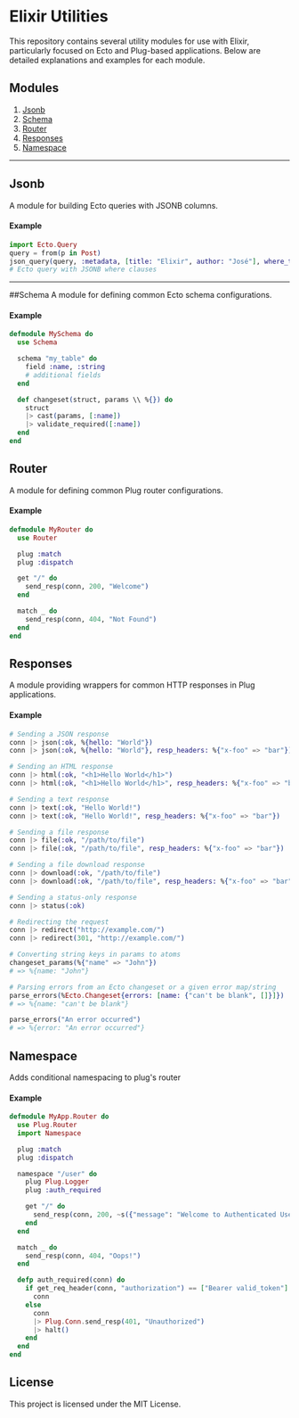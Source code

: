 # Elixir Utilities

This repository contains several utility modules for use with Elixir, particularly focused on Ecto and Plug-based applications. Below are detailed explanations and examples for each module.

## Modules

1. [Jsonb](#jsonb)
2. [Schema](#schema)
3. [Router](#router)
4. [Responses](#responses)
5. [Namespace](#namespace)
---

## Jsonb
A module for building Ecto queries with JSONB columns.

#### Example

```elixir
import Ecto.Query
query = from(p in Post)
json_query(query, :metadata, [title: "Elixir", author: "José"], where_type: :where)
# Ecto query with JSONB where clauses
```

--- 

##Schema
A module for defining common Ecto schema configurations.

#### Example

```elixir
defmodule MySchema do
  use Schema

  schema "my_table" do
    field :name, :string
    # additional fields
  end

  def changeset(struct, params \\ %{}) do
    struct
    |> cast(params, [:name])
    |> validate_required([:name])
  end
end
```

## Router
A module for defining common Plug router configurations.

#### Example

```elixir
defmodule MyRouter do
  use Router

  plug :match
  plug :dispatch

  get "/" do
    send_resp(conn, 200, "Welcome")
  end

  match _ do
    send_resp(conn, 404, "Not Found")
  end
end
```

## Responses
A module providing wrappers for common HTTP responses in Plug applications.

#### Example

```elixir
# Sending a JSON response
conn |> json(:ok, %{hello: "World"})
conn |> json(:ok, %{hello: "World"}, resp_headers: %{"x-foo" => "bar"})

# Sending an HTML response
conn |> html(:ok, "<h1>Hello World</h1>")
conn |> html(:ok, "<h1>Hello World</h1>", resp_headers: %{"x-foo" => "bar"})

# Sending a text response
conn |> text(:ok, "Hello World!")
conn |> text(:ok, "Hello World!", resp_headers: %{"x-foo" => "bar"})

# Sending a file response
conn |> file(:ok, "/path/to/file")
conn |> file(:ok, "/path/to/file", resp_headers: %{"x-foo" => "bar"})

# Sending a file download response
conn |> download(:ok, "/path/to/file")
conn |> download(:ok, "/path/to/file", resp_headers: %{"x-foo" => "bar"})

# Sending a status-only response
conn |> status(:ok)

# Redirecting the request
conn |> redirect("http://example.com/")
conn |> redirect(301, "http://example.com/")

# Converting string keys in params to atoms
changeset_params(%{"name" => "John"})
# => %{name: "John"}

# Parsing errors from an Ecto changeset or a given error map/string
parse_errors(%Ecto.Changeset{errors: [name: {"can't be blank", []}]})
# => %{name: "can't be blank"}

parse_errors("An error occurred")
# => %{error: "An error occurred"}

```

## Namespace
Adds conditional namespacing to plug's router

#### Example

```elixir
defmodule MyApp.Router do
  use Plug.Router
  import Namespace

  plug :match
  plug :dispatch

  namespace "/user" do
    plug Plug.Logger
    plug :auth_required

    get "/" do
      send_resp(conn, 200, ~s({"message": "Welcome to Authenticated User"}))
    end
  end

  match _ do
    send_resp(conn, 404, "Oops!")
  end

  defp auth_required(conn) do
    if get_req_header(conn, "authorization") == ["Bearer valid_token"] do
      conn
    else
      conn
      |> Plug.Conn.send_resp(401, "Unauthorized")
      |> halt()
    end
  end
end
```

## License
This project is licensed under the MIT License.
